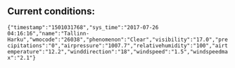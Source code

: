 ## Current conditions: 
 ``` {"timestamp":"1501031768","sys_time":"2017-07-26 04:16:16","name":"Tallinn-Harku","wmocode":"26038","phenomenon":"Clear","visibility":"17.0","precipitations":"0","airpressure":"1007.7","relativehumidity":"100","airtemperature":"12.2","winddirection":"18","windspeed":"1.5","windspeedmax":"2.1"} ```
